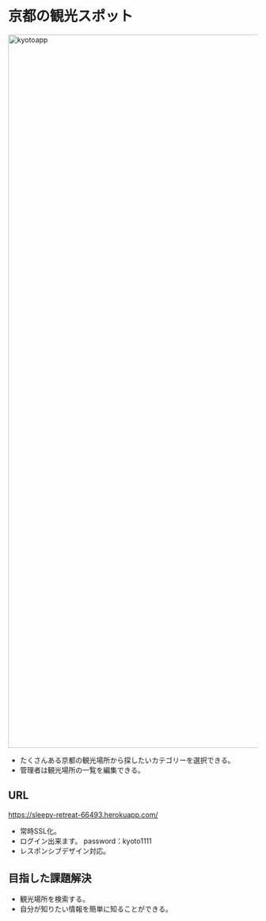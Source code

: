 # 京都の観光スポット

<img width="1439" alt="kyotoapp" src="https://user-images.githubusercontent.com/86354294/143508016-6ec237d4-e38e-4547-b340-26c2017a9a6f.png">

* たくさんある京都の観光場所から探したいカテゴリーを選択できる。
* 管理者は観光場所の一覧を編集できる。

## URL
<https://sleepy-retreat-66493.herokuapp.com/>
* 常時SSL化。
* ログイン出来ます。 password：kyoto1111
* レスポンシブデザイン対応。

## 目指した課題解決
* 観光場所を検索する。
* 自分が知りたい情報を簡単に知ることができる。
